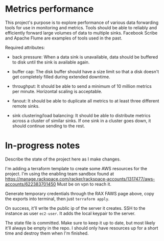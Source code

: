 # Metrics performance

This project's purpose is to explore performance of various data
forwarding tools for use in monitoring and metrics.  Tools should be
able to reliably and efficiently forward large volumes of data to
multiple sinks. Facebook Scribe and Apache Flume are examples of tools
used in the past.

Required attributes:

- back pressure: When a data sink is unavailable, data should be
  buffered to disk until the sink is available again.

- buffer cap: The disk buffer should have a size limit so that a disk
  doesn't get completely filled during extended downtime.

- throughput: It should be able to send a minimum of 10 million
  metrics per minute. Horizontal scaling is acceptable.

- fanout: It should be able to duplicate all metrics to at least three
  different remote sinks.

- sink clustering/load balancing: It should be able to distribute
  metrics across a cluster of similar sinks. If one sink in a cluster
  goes down, it should continue sending to the rest.

# In-progress notes

Describe the state of the project here as I make changes.

I'm adding a terraform template to create some AWS resources for the
project. I'm using the enabling team sandbox found at
https://manage.rackspace.com/racker/rackspace-accounts/1317477/aws-accounts/622383701450
Must be on vpn to reach it.

Generate temporary credentials through the RAX FAWS page above, copy
the exports into terminal, then just `terraform apply`.

On success, it'll write the public ip of the server it creates. SSH to
the instance as user `ec2-user`. It adds the local keypair to the server.

The state file is committed. Make sure to keep it up to date, but most
likely it'll always be empty in the repo. I should only have resources
up for a short time and destroy them when I'm finished.
